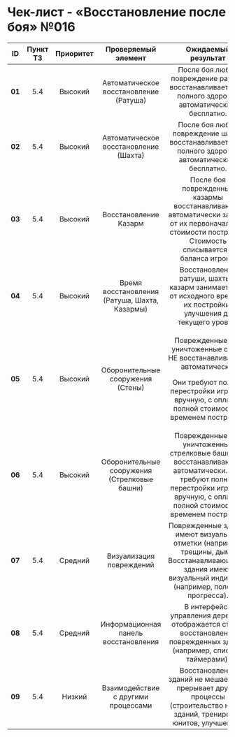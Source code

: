 # ﻿Чек-лист - «Восстановление после боя» №016

|**ID**|**Пункт ТЗ**|**Приоритет**|**Проверяемый элемент**|**Ожидаемый результат**|**Статус**|**Примечания**|
| :-: | :-: | :-: | :-: | :-: | :-: | :-: |
|**01**|5\.4|Высокий|Автоматическое восстановление (Ратуша)|После боя любое повреждение ратуши восстанавливается до полного здоровья автоматически и бесплатно.|||
|**02**|5\.4|Высокий|Автоматическое восстановление (Шахта)|После боя любое повреждение шахты восстанавливается до полного здоровья автоматически и бесплатно.|||
|**03**|5\.4|Высокий|Восстановление Казарм|После боя поврежденные казармы восстанавливаются автоматически за 50% от их первоначальной стоимости постройки. Стоимость списывается с баланса игрока.||Проверить списания 50% стоимости.|
|**04**|5\.4|Высокий|Время восстановления (Ратуша, Шахта, Казармы)|Восстановление ратуши, шахты и казарм занимает 50% от исходного времени их постройки/улучшения до текущего уровня.|||
|**05**|5\.4|Высокий|Оборонительные сооружения (Стены)|<p>Поврежденные или уничтоженные стены НЕ восстанавливаются автоматически. </p><p>Они требуют полной перестройки игроком вручную, с оплатой полной стоимости и временем постройки.</p>|||
|**06**|5\.4|Высокий|Оборонительные сооружения (Стрелковые башни)|Поврежденные или уничтоженные стрелковые башни НЕ восстанавливаются автоматически. Они требуют полной перестройки игроком вручную, с оплатой полной стоимости и временем постройки.|||
|**07**|5\.4|Средний|Визуализация повреждений|Поврежденные здания имеют визуальные отметки (например, трещины, дым). Восстанавливающиеся здания имеют визуальный индикатор (например, полоску прогресса).|||
|**08**|5\.4|Средний|Информационная панель восстановления|В интерфейсе управления деревней отображается статус восстановления поврежденных зданий (например, список с таймерами).|||
|**09**|5\.4|Низкий|Взаимодействие с другими процессами|Восстановление зданий не мешает и не прерывает другие процессы (строительство новых зданий, тренировка юнитов, улучшения).|||


